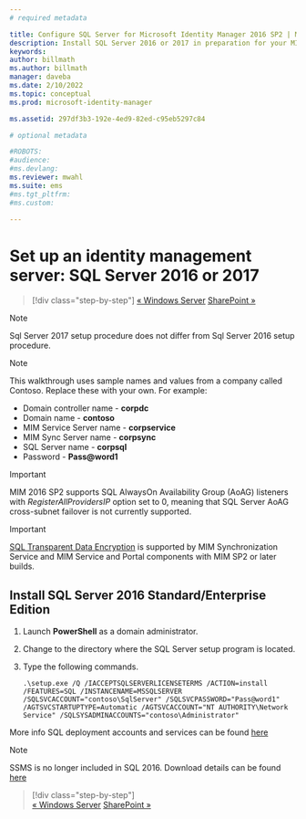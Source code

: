 ```yaml
---
# required metadata

title: Configure SQL Server for Microsoft Identity Manager 2016 SP2 | Microsoft Docs
description: Install SQL Server 2016 or 2017 in preparation for your MIM 2016 installation.
keywords:
author: billmath
ms.author: billmath
manager: daveba
ms.date: 2/10/2022
ms.topic: conceptual
ms.prod: microsoft-identity-manager

ms.assetid: 297df3b3-192e-4ed9-82ed-c95eb5297c84

# optional metadata

#ROBOTS:
#audience:
#ms.devlang:
ms.reviewer: mwahl
ms.suite: ems
#ms.tgt_pltfrm:
#ms.custom:

---
```


# Set up an identity management server: SQL Server 2016 or 2017

> [!div class="step-by-step"]
> [« Windows Server](prepare-server-ws2016.md)
> [SharePoint »](prepare-server-sharepoint.md)
 
> [!NOTE] 
> Sql Server 2017 setup procedure does not differ from Sql Server 2016 setup procedure.

> [!NOTE]
> This walkthrough uses sample names and values from a company called Contoso. Replace these with your own. For example:
> - Domain controller name - **corpdc**
> - Domain name - **contoso**
> - MIM Service Server name - **corpservice**
> - MIM Sync Server name - **corpsync**
> - SQL Server name - **corpsql**
> - Password - <strong>Pass@word1</strong>

> [!IMPORTANT]
> MIM 2016 SP2 supports SQL AlwaysOn Availability Group (AoAG) listeners with *RegisterAllProvidersIP* option set to 0, meaning that SQL Server AoAG cross-subnet failover is not currently supported.

> [!IMPORTANT]
> [SQL Transparent Data Encryption](/sql/relational-databases/security/encryption/transparent-data-encryption) is supported by MIM Synchronization Service and MIM Service and Portal components with MIM SP2 or later builds.

## Install **SQL Server 2016 Standard/Enterprise Edition**

1. Launch **PowerShell** as a domain administrator.

2. Change to the directory where the SQL Server setup program is located.

3. Type the following commands.

    ```
    .\setup.exe /Q /IACCEPTSQLSERVERLICENSETERMS /ACTION=install /FEATURES=SQL /INSTANCENAME=MSSQLSERVER /SQLSVCACCOUNT="contoso\SqlServer" /SQLSVCPASSWORD="Pass@word1"   /AGTSVCSTARTUPTYPE=Automatic /AGTSVCACCOUNT="NT AUTHORITY\Network Service" /SQLSYSADMINACCOUNTS="contoso\Administrator"
    ```
    
More info SQL deployment accounts and services can be found [here](/sql/database-engine/configure-windows/configure-windows-service-accounts-and-permissions?view=sql-server-2017)

> [!NOTE]
> SSMS is no longer included in SQL 2016. Download details can be found [here](/sql/ssms/download-sql-server-management-studio-ssms?view=sql-server-2017)

> [!div class="step-by-step"]  
> [« Windows Server](prepare-server-ws2016.md)
> [SharePoint »](prepare-server-sharepoint.md)
